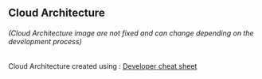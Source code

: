 ## Cloud Architecture

###### (Cloud Architecture image are not fixed and can change depending on the development process)

Cloud Architecture created using : <a href="https://googlecloudcheatsheet.withgoogle.com/architecture">Developer cheat sheet</a>
